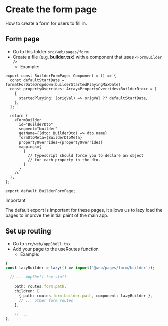 # Create the form page

How to create a form for users to fill in.

## Form page

- Go to this folder `src/web/pages/form`
- Create a file (e.g. **builder.tsx**) with a component that uses `<FormBuilder />`
  - Example:

```tsx
export const BuilderFormPage: Component = () => {
  const defaultStartDate = formatForDateDropdown(builderStartedPlayingMaxDate)
  const propertyOverrides: Array<PropertyOverrides<BuilderDto>> = [
    {
      startedPlaying: (origVal) => origVal ?? defaultStartDate,
    },
  ];

  return (
    <FormBuilder
      id="BuilderDto"
      segment="builder"
      getName={(dto: BuilderDto) => dto.name}
      formDtoMeta={BuilderDtoMeta}
      propertyOverrides={propertyOverrides}
      mappings={
        {
          // Typescript should force you to declare an object 
          // for each property in the dto.
        }
      }
    />
  );
};

export default BuilderFormPage;
```

> [!IMPORTANT]
> The default export is important for these pages, it allows us to lazy load the pages to improve the initial paint of the main app.


## Set up routing

- Go to `src/web/appShell.tsx`
- Add your page to the useRoutes function
  - Example:

```ts
{
const lazyBuilder = lazy(() => import('@web/pages/form/builder'));

  // ... AppShell.tsx stuff

    path: routes.form.path,
    children: [
      { path: routes.form.builder.path, component: lazyBuilder },
      // ... other form routes
    ],

    // ... 
},
```
